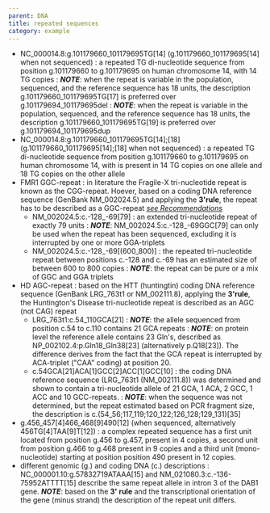 ```yaml
---
parent: DNA
title: repeated sequences
category: example
---
```


*	NC\_000014.8:g.101179660\_101179695TG[14] (g.101179660\_101179695[14] when not sequenced)
	:	a repeated TG di-nucleotide sequence from position g.101179660 to g.101179695 on human chromosome 14, with 14 TG copies
	:	_**NOTE**_:	when the repeat is variable in the population, sequenced, and the reference sequence has 18 units, the description g.101179660\_101179695TG[17] is preferred over g.101179694\_101179695del
	:	_**NOTE**_:	when the repeat is variable in the population, sequenced, and the reference sequence has 18 units, the description g.101179660\_101179695TG[19] is preferred over g.101179694\_101179695dup
*	NC\_000014.8:g.101179660\_101179695TG[14];[18] (g.101179660\_101179695[14];[18] when not sequenced)
	:	a repeated TG di-nucleotide sequence from position g.101179660 to g.101179695 on human chromosome 14, with is present in 14 TG copies on one allele and 18 TG copies on the other allele
*	FMR1 GGC-repeat
	:	in literature the Fragile-X tri-nucleotide repeat is known as the CGG-repeat. Hoever, based on a coding DNA reference sequence (GenBank NM\_002024.5) and applying the **3'rule**, the repeat has to be described as a GGC-repeat [_see Recommendations_](/recommendations/general/)
	*	NM\_002024.5:c.-128\_-69[79]
	:	an extended tri-nucleotide repeat of exactly 79 units
	:	_**NOTE**_:	NM\_002024.5:c.-128\_-69GGC[79] can only be used when the repeat has been sequenced, excluding it is interrupted by one or more GGA-triplets
	*	NM\_002024.5:c.-128\_-69[(600\_800)]
	:	the repeated tri-nucleotide repeat between positions c.-128 and c.-69 has an estimated size of between 600 to 800 copies
	:	_**NOTE**_:	the repeat can be pure or a mix of GGC and GGA triplets
*	HD AGC-repeat
	:	based on the HTT (huntingtin) coding DNA reference sequence (GenBank LRG\_763t1 or NM\_002111.8), applying the **3'rule**, the Huntington's Disease tri-nucleotide repeat is described as an AGC (not CAG) repeat
	*	LRG\_763t1:c.54_110GCA[21]
	:	_**NOTE**_:	the allele sequenced from position c.54 to c.110 contains 21 GCA repeats
	:	_**NOTE**_:	on protein level the reference allele contains 23 Gln's, described as NP\_002102.4:p.Gln18_Gln38[23] (alternatively p.Q18[23]). The difference derives from the fact that the GCA repeat is interrupted by ACA-triplet ("CAA" coding) at position 20.
	*	c.54GCA[21]ACA[1]GCC[2]ACC[1]GCC[10]
	: the coding DNA reference sequence (LRG\_763t1 (NM\_002111.8)) was determined and shown to contain a tri-nucleotide allele of 21 GCA, 1 ACA, 2 GCC, 1 ACC and 10 GCC-repeats. 
	: _**NOTE**_: when the sequence was not determined, but the repeat estimated based on PCR fragment size, the description is c.(54\_56;117\_119;120\_122;126\_128;129\_131)[35]
*	g.456\_457[4]466\_468[9]490[12] (when sequenced, alternatively 456TG[4]TAA[9]T[12])
	: a complex repeated sequence has a first unit located from position g.456 to g.457, present in 4 copies, a second unit from position g.466 to g.468 present in 9 copies and a third unit (mono-nucleotide) starting at position position 490 present in 12 copies.
*	different genomic (g.) and coding DNA (c.) descriptions
	:	NC\_000001.10:g.57832719ATAAA[15] and NM\_021080.3:c.-136-75952ATTTT[15] describe the same repeat allele in intron 3 of the DAB1 gene. _**NOTE**_: based on the **3' rule** and the transcriptional orientation of the gene (minus strand) the description of the repeat unit differs.
